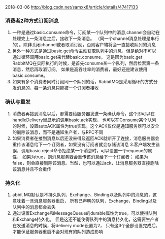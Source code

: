 2018-03-06
http://blog.csdn.net/samxx8/article/details/47417133

### 消费者2种方式订阅消息    
1. 一种是通过basic.consume命令，订阅某一个队列中的消息,channel会自动在处理完上一条消息之后，接收下一条消息。
（同一个channel消息处理是串行的）。除非关闭channel或者取消订阅，否则客户端将会一直接收队列的消息
2. 另外一种方式是通过basic.get命令主动获取队列中的消息，但是绝对不可以通过循环调用basic.get来代替basic.consume，
这是因为basic.get RabbitMQ在实际执行的时候，是首先consume某一个队列，然后检索第一条消息，然后再取消订阅。
如果是高吞吐率的消费者，最好还是建议使用basic.consume。
3. 如果有多个消费者同时订阅同一个队列的话，RabbitMQ是采用循环的方式分发消息的，每一条消息只能被一个订阅者接收

### 确认与重发
1. 消费者再接到消息以后，都需要给服务器发送一条确认命令，这个即可以在handleDelivery里显示的调用basic.ack实现，
也可以在Consume某个队列的时候，设置autoACK属性为true实现。这个ACK仅仅是通知服务器可以安全的删除该消息，而不是通知生产者，与RPC不同
2. 如果消费者在接到消息以后还没来得及返回ACK就断开了连接，消息服务器会重传该消息给下一个订阅者，如果没有订阅者就会存储该消息
3.客户端发生错误，调用basic.reject命令拒绝某一个消息时，可以设置一个requeue的属性，
如果为true，则消息服务器会重传该消息给下一个订阅者；
如果为false，则会直接删除该消息。当然，也可以通过ack，让消息服务器直接删除该消息并且不会重传

### 持久化
1. abbit MQ默认是不持久队列、Exchange、Binding以及队列中的消息的，这意味着一旦消息服务器重启，
所有已声明的队列，Exchange，Binding以及队列中的消息都会丢失
2. 通过设置Exchange和MessageQueue的durable属性为true，可以使得队列和Exchange持久化，
但是这还不能使得队列中的消息持久化，这需要生产者在发送消息的时候，将delivery mode设置为2，
只有这3个全部设置完成后，才能保证服务器重启不会对现有的队列造成影响 

